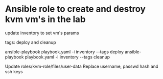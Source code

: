 # Ansible role to create and destroy kvm vm's in the lab

update inventory to set vm's params

tags: deploy and cleanup

ansible-playbook playbook.yaml -i inventory --tags deploy
ansible-playbook playbook.yaml -i inventory --tags cleanup

Update roles/kvm-role/files/user-data
Replace username, passwd hash and ssh keys 
